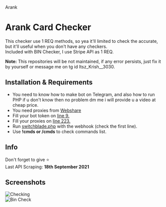 Arank


# Arank Card Checker
This checker use 1 REQ methods, so yea it'll limited to check the accurate, but it'll useful when you don't have any checkers.  
Included with BIN Checker, I use Stripe API as 1 REQ.
  
**Note:** This repositories will be not maintained, if any error persists, just fix it by yourself or message me on tg id Itsz_Krish__3030.

## Installation & Requirements
- You need to know how to make bot on Telegram, and also how to run PHP if u don't know  then no problem dm me i will provide u a video at cheap price.
- You need proxies from [Webshare](https://www.webshare.io/)
- Fill your bot token on [line 9.](https://github.com/rizzyneck/switchblade-cc/blob/4e09023a1f4d30a834c0e82848ba891b9df49e8b/switchblade.php#L9)  
- Fill your proxies on [line 223.](https://github.com/rizzyneck/switchblade-cc/blob/4e09023a1f4d30a834c0e82848ba891b9df49e8b/switchblade.php#L223)
- Run [switchblade.php](https://github.com/rizzyneck/switchblade-cc/blob/main/switchblade.php) with the webhook (check the first line).  
- Use **!cmds or /cmds** to check commands list.  

## Info
Don't forget to give ⭐  
Last API Scraping: **18th September 2021**  

## Screenshots
![Checking](https://te.legra.ph/file/266790fc76019eb96ecf0.png)  
![Bin Check](https://graph.org/file/be993ece347929fc18d0e.png)

